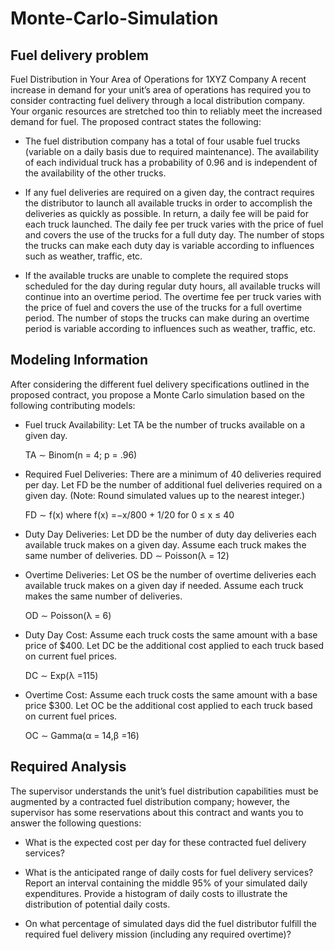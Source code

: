 # Monte-Carlo-Simulation
## Fuel delivery problem
Fuel Distribution in Your Area of Operations for 1XYZ Company
A recent increase in demand for your unit’s area of operations has required you
to consider contracting fuel delivery through a local distribution company. Your
organic resources are stretched too thin to reliably meet the increased demand for
fuel. The proposed contract states the following:

* The fuel distribution company has a total of four usable fuel trucks (variable
on a daily basis due to required maintenance). The availability of each individual truck has a probability of 0.96 and is independent of the availability of
the other trucks.

* If any fuel deliveries are required on a given day, the contract requires the distributor to launch all available trucks in order to accomplish the deliveries as
quickly as possible. In return, a daily fee will be paid for each truck launched.
The daily fee per truck varies with the price of fuel and covers the use of the
trucks for a full duty day. The number of stops the trucks can make each duty
day is variable according to influences such as weather, traffic, etc.

* If the available trucks are unable to complete the required stops scheduled for
the day during regular duty hours, all available trucks will continue into an
overtime period. The overtime fee per truck varies with the price of fuel and
covers the use of the trucks for a full overtime period. The number of stops the
trucks can make during an overtime period is variable according to influences
such as weather, traffic, etc.

## Modeling Information
After considering the different fuel delivery specifications outlined in the proposed contract, you propose a Monte Carlo simulation based on the following
contributing models:
- Fuel truck Availability: Let TA be the number of trucks available on a given
day.

  TA ∼ Binom(n = 4; p = .96)

- Required Fuel Deliveries: There are a minimum of 40 deliveries required per
day. Let FD be the number of additional fuel deliveries required on a given
day. (Note: Round simulated values up to the nearest integer.)

  FD ∼ f(x) where f(x) =−x/800 + 1/20  for 0 ≤ x ≤ 40

- Duty Day Deliveries: Let DD be the number of duty day deliveries each available truck makes on a given day. Assume each truck makes the same number
of deliveries.
  DD ∼ Poisson(λ = 12)
  
- Overtime Deliveries: Let OS be the number of overtime deliveries each available truck makes on a given day if needed. Assume each truck makes the
same number of deliveries.

  OD ∼ Poisson(λ = 6)

- Duty Day Cost: Assume each truck costs the same amount with a base price
of $400. Let DC be the additional cost applied to each truck based on current
fuel prices.

  DC ∼ Exp(λ =115)
  
- Overtime Cost: Assume each truck costs the same amount with a base price
$300. Let OC be the additional cost applied to each truck based on current fuel
prices.

  OC ∼ Gamma(α = 14,β =16)

## Required Analysis
The supervisor understands the unit’s fuel distribution capabilities must be augmented by a contracted fuel distribution company; however, the supervisor has
some reservations about this contract and wants you to answer the following questions:
- What is the expected cost per day for these contracted fuel delivery services?

- What is the anticipated range of daily costs for fuel delivery services? Report
an interval containing the middle 95% of your simulated daily expenditures.
Provide a histogram of daily costs to illustrate the distribution of potential
daily costs.

- On what percentage of simulated days did the fuel distributor fulfill the required fuel delivery mission (including any required overtime)?

